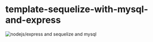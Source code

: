 # template-sequelize-with-mysql-and-express 
<div>
  <img src="https://miro.medium.com/max/1400/1*0OFy6TmEdbsZWGnrp5JEQg.png" alt="nodejs/express and sequelize and mysql"/>
</div>
